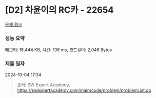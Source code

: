 # [D2] 차윤이의 RC카 - 22654 

[문제 링크](https://swexpertacademy.com/main/code/problem/problemDetail.do?contestProbId=AZIx55YKpg0DFAQP) 

### 성능 요약

메모리: 18,444 KB, 시간: 106 ms, 코드길이: 2,046 Bytes

### 제출 일자

2024-10-04 17:34



> 출처: SW Expert Academy, https://swexpertacademy.com/main/code/problem/problemList.do